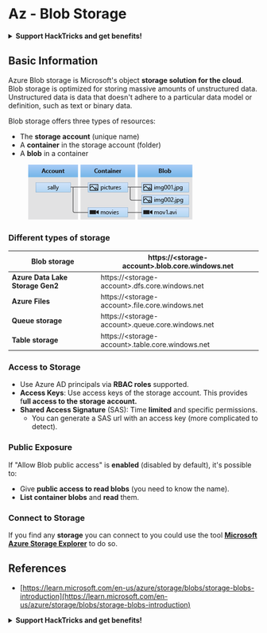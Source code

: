# Az - Blob Storage

<details>

<summary><strong>Support HackTricks and get benefits!</strong></summary>

Do you work in a **cybersecurity company**? Do you want to see your **company advertised in HackTricks**? or do you want to have access the **latest version of the PEASS or download HackTricks in PDF**? Check the [**SUBSCRIPTION PLANS**](https://github.com/sponsors/carlospolop)!

Discover [**The PEASS Family**](https://opensea.io/collection/the-peass-family), our collection of exclusive [**NFTs**](https://opensea.io/collection/the-peass-family)

Get the [**official PEASS & HackTricks swag**](https://peass.creator-spring.com)

**Join the** [**💬**](https://emojipedia.org/speech-balloon/) [**Discord group**](https://discord.gg/hRep4RUj7f) or the [**telegram group**](https://t.me/peass) or **follow** me on **Twitter** [**🐦**](https://github.com/carlospolop/hacktricks/tree/7af18b62b3bdc423e11444677a6a73d4043511e9/\[https:/emojipedia.org/bird/README.md)[**@carlospolopm**](https://twitter.com/carlospolopm)**.**

**Share your hacking tricks submitting PRs to the** [**hacktricks github repo**](https://github.com/carlospolop/hacktricks)**.**

</details>

## Basic Information

Azure Blob storage is Microsoft's object **storage solution for the cloud**. Blob storage is optimized for storing massive amounts of unstructured data. Unstructured data is data that doesn't adhere to a particular data model or definition, such as text or binary data.

Blob storage offers three types of resources:

* The **storage account** (unique name)
* A **container** in the storage account (folder)
* A **blob** in a container

<figure><img src="../../../.gitbook/assets/image (6) (2).png" alt=""><figcaption></figcaption></figure>

### Different types of storage

| **Blob storage**                 | https://\<storage-account>.blob.core.windows.net  |
| -------------------------------- | ------------------------------------------------- |
| **Azure Data Lake Storage Gen2** | https://\<storage-account>.dfs.core.windows.net   |
| **Azure Files**                  | https://\<storage-account>.file.core.windows.net  |
| **Queue storage**                | https://\<storage-account>.queue.core.windows.net |
| **Table storage**                | https://\<storage-account>.table.core.windows.net |

### Access to Storage <a href="#about-blob-storage" id="about-blob-storage"></a>

* Use Azure AD principals via **RBAC roles** supported.
* **Access Keys**: Use access keys of the storage account. This provides f**ull access to the storage account.**
* **Shared Access Signature** (SAS): Time **limited** and specific permissions.
  * You can generate a SAS url with an access key (more complicated to detect).

### Public Exposure

If "Allow Blob public access" is **enabled** (disabled by default), it's possible to:

* Give **public access to read blobs** (you need to know the name).
* **List container blobs** and **read** them.

### Connect to Storage

If you find any **storage** you can connect to you could use the tool [**Microsoft Azure Storage Explorer**](https://azure.microsoft.com/es-es/products/storage/storage-explorer/) to do so.

## References

* [https://learn.microsoft.com/en-us/azure/storage/blobs/storage-blobs-introduction](https://learn.microsoft.com/en-us/azure/storage/blobs/storage-blobs-introduction)

<details>

<summary><strong>Support HackTricks and get benefits!</strong></summary>

Do you work in a **cybersecurity company**? Do you want to see your **company advertised in HackTricks**? or do you want to have access the **latest version of the PEASS or download HackTricks in PDF**? Check the [**SUBSCRIPTION PLANS**](https://github.com/sponsors/carlospolop)!

Discover [**The PEASS Family**](https://opensea.io/collection/the-peass-family), our collection of exclusive [**NFTs**](https://opensea.io/collection/the-peass-family)

Get the [**official PEASS & HackTricks swag**](https://peass.creator-spring.com)

**Join the** [**💬**](https://emojipedia.org/speech-balloon/) [**Discord group**](https://discord.gg/hRep4RUj7f) or the [**telegram group**](https://t.me/peass) or **follow** me on **Twitter** [**🐦**](https://github.com/carlospolop/hacktricks/tree/7af18b62b3bdc423e11444677a6a73d4043511e9/\[https:/emojipedia.org/bird/README.md)[**@carlospolopm**](https://twitter.com/carlospolopm)**.**

**Share your hacking tricks submitting PRs to the** [**hacktricks github repo**](https://github.com/carlospolop/hacktricks)**.**

</details>
